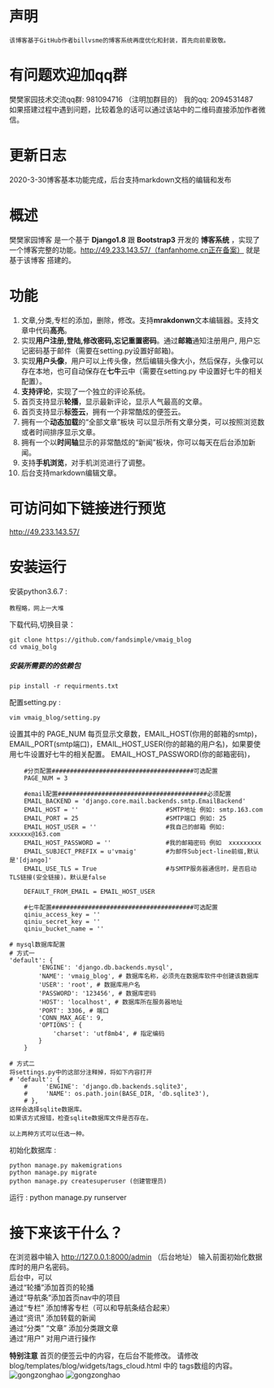 # 声明
```
该博客基于GitHub作者billvsme的博客系统再度优化和封装，首先向前辈致敬。
```
# 有问题欢迎加qq群
樊樊家园技术交流qq群: 981094716  （注明加群目的）
我的qq: 2094531487  
如果搭建过程中遇到问题，比较着急的话可以通过该站中的二维码直接添加作者微信。


# 更新日志
2020-3-30博客基本功能完成，后台支持markdown文档的编辑和发布

# 概述
樊樊家园博客 是一个基于  **Django1.8**  跟  **Bootstrap3**  开发的 **博客系统** ，实现了一个博客完整的功能。http://49.233.143.57/（fanfanhome.cn正在备案） 就是基于该博客 搭建的。
# 功能
1. 文章,分类,专栏的添加，删除，修改。支持**mrakdonwn**文本编辑器。支持文章中代码**高亮**。
2. 实现**用户注册,登陆,修改密码,忘记重置密码**。通过**邮箱**通知注册用户, 用户忘记密码基于邮件（需要在setting.py设置好邮箱)。
3. 实现**用户头像**，用户可以上传头像，然后编辑头像大小，然后保存，头像可以存在本地，也可自动保存在**七牛**云中（需要在setting.py 中设置好七牛的相关配置）。
4. **支持评论**，实现了一个独立的评论系统。
5. 首页支持显示**轮播**，显示最新评论，显示人气最高的文章。
6. 首页支持显示**标签云**，拥有一个非常酷炫的便签云。
7. 拥有一个**动态加载**的“全部文章”板块 可以显示所有文章分类，可以按照浏览数或者时间排序显示文章。
8. 拥有一个以**时间轴**显示的非常酷炫的“新闻”板块，你可以每天在后台添加新闻。
9. 支持**手机浏览**，对手机浏览进行了调整。
10. 后台支持markdown编辑文章。


# 可访问如下链接进行预览
http://49.233.143.57/  


# 安装运行
安装python3.6.7 :

    教程略，网上一大堆

下载代码,切换目录：
    
    git clone https://github.com/fandsimple/vmaig_blog
    cd vmaig_bolg
    
##### 安装所需要的的依赖包
    pip install -r requirments.txt

配置setting.py :

    vim vmaig_blog/setting.py
设置其中的  PAGE\_NUM 每页显示文章数，EMAIL\_HOST(你用的邮箱的smtp)，EMAIL\_PORT(smtp端口)，EMAIL\_HOST\_USER(你的邮箱的用户名)，如果要使用七牛设置好七牛的相关配置。
EMAIL\_HOST\_PASSWORD(你的邮箱密码)，
```
    #分页配置#######################################可选配置
    PAGE_NUM = 3

    #email配置#########################################必须配置
    EMAIL_BACKEND = 'django.core.mail.backends.smtp.EmailBackend'
    EMAIL_HOST = ''                        #SMTP地址 例如: smtp.163.com
    EMAIL_PORT = 25                        #SMTP端口 例如: 25
    EMAIL_HOST_USER = ''                   #我自己的邮箱 例如: xxxxxx@163.com
    EMAIL_HOST_PASSWORD = ''               #我的邮箱密码 例如  xxxxxxxxx
    EMAIL_SUBJECT_PREFIX = u'vmaig'        #为邮件Subject-line前缀,默认是'[django]'
    EMAIL_USE_TLS = True                   #与SMTP服务器通信时，是否启动TLS链接(安全链接)。默认是false

    DEFAULT_FROM_EMAIL = EMAIL_HOST_USER

    #七牛配置#######################################可选配置
    qiniu_access_key = ''
    qiniu_secret_key = ''
    qiniu_bucket_name = ''
```

```
# mysql数据库配置
# 方式一
'default': {
        'ENGINE': 'django.db.backends.mysql',
        'NAME': 'vmaig_blog', # 数据库名称，必须先在数据库软件中创建该数据库
        'USER': 'root', # 数据库用户名
        'PASSWORD': '123456', # 数据库密码
        'HOST': 'localhost', # 数据库所在服务器地址
        'PORT': 3306, # 端口
        'CONN_MAX_AGE': 9,
        'OPTIONS': {
            'charset': 'utf8mb4', # 指定编码
        }
    }

# 方式二
将settings.py中的这部分注释掉，将如下内容打开
# 'default': {
    #     'ENGINE': 'django.db.backends.sqlite3',
    #     'NAME': os.path.join(BASE_DIR, 'db.sqlite3'),
    # },
这样会选择sqlite数据库。
如果该方式报错，检查sqlite数据库文件是否存在。

以上两种方式可以任选一种。
```



初始化数据库 :

    python manage.py makemigrations
    python manage.py migrate
    python manage.py createsuperuser (创建管理员)
    
运行 : 
    python manage.py runserver
    
# 接下来该干什么？
在浏览器中输入 http://127.0.0.1:8000/admin  （后台地址）
输入前面初始化数据库时的用户名密码。  
后台中，可以  
通过“轮播”添加首页的轮播  
通过“导航条”添加首页nav中的项目  
通过“专栏” 添加博客专栏（可以和导航条结合起来）  
通过“资讯” 添加转载的新闻  
通过“分类” “文章” 添加分类跟文章  
通过“用户” 对用户进行操作  

**特别注意**
首页的便签云中的内容，在后台不能修改。
请修改  blog/templates/blog/widgets/tags_cloud.html 中的 tags数组的内容。
![gongzonghao](https://github.com/fandsimple/src/blob/master/img/wx.jpeg)
![gongzonghao](https://github.com/fandsimple/src/blob/master/img/gongzonghao.jpeg)
